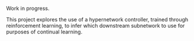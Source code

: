 Work in progress.

This project explores the use of a hypernetwork controller, trained through reinforcement learning, to infer which downstream subnetwork to use for purposes of continual learning.
